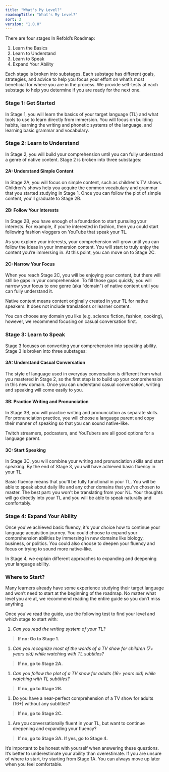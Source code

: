 ```yaml
---
title: "What's My Level?"
roadmapTitle: "What's My Level?"
sort: 3
version: "1.0.0"
---
```


There are four stages In Refold’s Roadmap:
1. Learn the Basics
1. Learn to Understand
1. Learn to Speak
1. Expand Your Ability

Each stage is broken into substages.
Each substage has different goals, strategies, and advice to help you focus your effort on what’s most beneficial for where you are in the process.
We provide self-tests at each substage to help you determine if you are ready for the next one.

### Stage 1: Get Started
In Stage 1, you will learn the basics of your target language (TL) and what tools to use to learn directly from immersion.
You will focus on building habits, learning the writing and phonetic systems of the language, and learning basic grammar and vocabulary.

### Stage 2: Learn to Understand
In Stage 2, you will build your comprehension until you can fully understand a genre of native content.
Stage 2 is broken into three substages:

#### 2A: Understand Simple Content
In Stage 2A, you will focus on simple content, such as children's TV shows.
Children's shows help you acquire the common vocabulary and grammar that you started studying in Stage 1.
Once you can follow the plot of simple content, you'll graduate to Stage 2B.

#### 2B: Follow Your Interests
In Stage 2B, you have enough of a foundation to start pursuing your interests.
For example, if you're interested in fashion, then you could start following fashion vloggers on YouTube that speak your TL.

As you explore your interests, your comprehension will grow until you can follow the ideas in your immersion content.
You will start to truly enjoy the content you’re immersing in.
At this point, you can move on to Stage 2C.

#### 2C: Narrow Your Focus
When you reach Stage 2C, you will be enjoying your content, but there will still be gaps in your comprehension.
To fill those gaps quickly, you will narrow your focus to one genre (aka “domain") of native content until you can fully understand it.

Native content means content originally created in your TL for native speakers.
It does not include translations or learner content.

You can choose any domain you like (e.g. science fiction, fashion, cooking), however, we recommend focusing on casual conversation first.

### Stage 3: Learn to Speak
Stage 3 focuses on converting your comprehension into speaking ability.
Stage 3 is broken into three substages:

#### 3A: Understand Casual Conversation
The style of language used in everyday conversation is different from what you mastered in Stage 2, so the first step is to build up your comprehension in this new domain.
Once you can understand casual conversation, writing and speaking will come easily to you.

#### 3B: Practice Writing and Pronunciation
In Stage 3B, you will practice writing and pronunciation as separate skills.
For pronunciation practice, you will choose a language parent and copy their manner of speaking so that you can sound native-like.

Twitch streamers, podcasters, and YouTubers are all good options for a language parent.

#### 3C: Start Speaking
In Stage 3C, you will combine your writing and pronunciation skills and start speaking.
By the end of Stage 3, you will have achieved basic fluency in your TL.

Basic fluency means that you'll be fully functional in your TL.
You will be able to speak about daily life and any other domains that you've chosen to master.
The best part: you won't be translating from your NL.
Your thoughts will go directly into your TL and you will be able to speak naturally and comfortably.

### Stage 4: Expand Your Ability
Once you've achieved basic fluency, it's your choice how to continue your language acquisition journey.
You could choose to expand your comprehension abilities by immersing in new domains like biology, business, or politics.
You could also choose to deepen your fluency and focus on trying to sound more native-like.

In Stage 4, we explain different approaches to expanding and deepening your language ability.


### Where to Start?
Many learners already have some experience studying their target language and won’t need to start at the beginning of the roadmap.
No matter what level you are at, we recommend reading the entire guide so you don’t miss anything.

Once you've read the guide, use the following test to find your level and which stage to start with:

1. *Can you read the writing system of your TL?*
>**If no: Go to Stage 1.**

1. *Can you recognize most of the words of a TV show for children (7+ years old) while watching with TL subtitles?*
>**If no, go to Stage 2A.**

1. *Can you follow the plot of a TV show for adults (16+ years old) while watching with TL subtitles?*
>**If no, go to Stage 2B.**

1. Do you have a near-perfect comprehension of a TV show for adults (16+) without any subtitles?
>**If no, go to Stage 2C.**

1. Are you conversationally fluent in your TL, but want to continue deepening and expanding your fluency?
>**If no, go to Stage 3A.**
>**If yes, go to Stage 4.**

It’s important to be honest with yourself when answering these questions.
It’s better to underestimate your ability than overestimate.
If you are unsure of where to start, try starting from Stage 1A.
You can always move up later when you feel comfortable.

